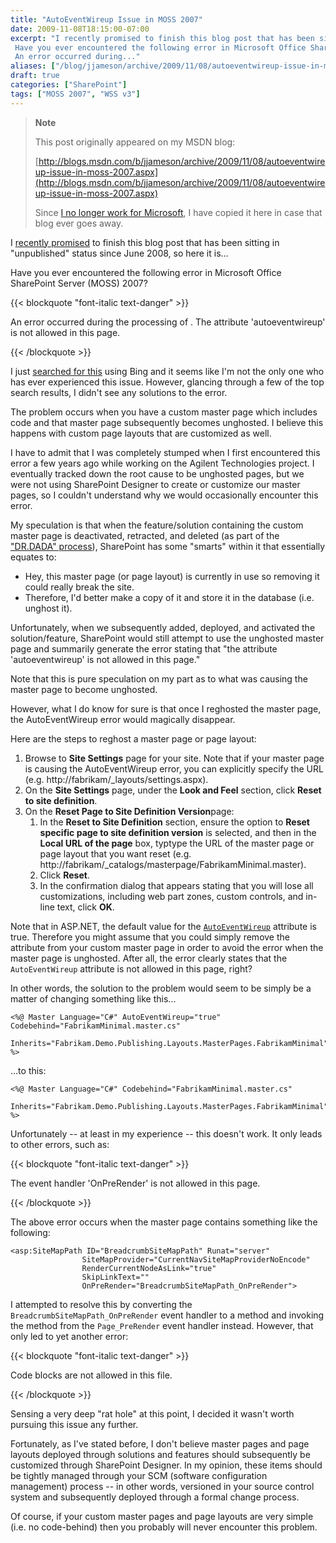 ```yaml
---
title: "AutoEventWireup Issue in MOSS 2007"
date: 2009-11-08T18:15:00-07:00
excerpt: "I recently promised to finish this blog post that has been sitting in \"unpublished\" status since June 2008, so here it is... 
 Have you ever encountered the following error in Microsoft Office SharePoint Server (MOSS) 2007? 
 An error occurred during..."
aliases: ["/blog/jjameson/archive/2009/11/08/autoeventwireup-issue-in-moss-2007.aspx"]
draft: true
categories: ["SharePoint"]
tags: ["MOSS 2007", "WSS v3"]
---
```


> **Note**
>
> This post originally appeared on my MSDN blog:
>
> [http://blogs.msdn.com/b/jjameson/archive/2009/11/08/autoeventwireup-issue-in-moss-2007.aspx](http://blogs.msdn.com/b/jjameson/archive/2009/11/08/autoeventwireup-issue-in-moss-2007.aspx)
>
> Since [I no longer work for Microsoft](/blog/jjameson/2011/09/02/last-day-with-microsoft), I have copied it here in case that blog ever goes away.

I [recently promised](/blog/jjameson/2009/11/02/analyzing-my-msdn-blog) to finish this blog post that has been sitting in "unpublished" status since June 2008, so here it is...

Have you ever encountered the following error in Microsoft Office SharePoint Server (MOSS) 2007?

{{< blockquote "font-italic text-danger" >}}

An error occurred during the processing of . The attribute 'autoeventwireup' is not allowed in this page.

{{< /blockquote >}}

I just [searched for this](http://www.bing.com/search?q=SharePoint+%22AutoEventWireup+is+not+allowed%22&form=QBRE&qs=n) using Bing and it seems like I'm not the only one who has ever experienced this issue. However, glancing through a few of the top search results, I didn't see any solutions to the error.

The problem occurs when you have a custom master page which includes code and that master page subsequently becomes unghosted. I believe this happens with custom page layouts that are customized as well.

I have to admit that I was completely stumped when I first encountered this error a few years ago while working on the Agilent Technologies project. I eventually tracked down the root cause to be unghosted pages, but we were not using SharePoint Designer to create or customize our master pages, so I couldn't understand why we would occasionally encounter this error.

My speculation is that when the feature/solution containing the custom master page is deactivated, retracted, and deleted (as part of the ["DR.DADA" process](/blog/jjameson/2009/03/31/introducing-the-dr-dada-approach-to-sharepoint-development)), SharePoint has some "smarts" within it that essentially equates to:

- Hey, this master page (or page layout) is currently in use so removing it could really break the site.
- Therefore, I'd better make a copy of it and store it in the database (i.e. unghost it).

Unfortunately, when we subsequently added, deployed, and activated the solution/feature, SharePoint would still attempt to use the unghosted master page and summarily generate the error stating that "the attribute 'autoeventwireup' is not allowed in this page."

Note that this is pure speculation on my part as to what was causing the master page to become unghosted.

However, what I do know for sure is that once I reghosted the master page, the AutoEventWireup error would magically disappear.

Here are the steps to reghost a master page or page layout:

1. Browse to **Site Settings** page for your site. Note that if your master page is causing the AutoEventWireup error, you can explicitly specify the URL (e.g. http://fabrikam/\_layouts/settings.aspx).
2. On the **Site Settings** page, under the **Look and Feel** section, click **Reset to site definition**.
3. On the **Reset Page to Site Definition Version**page:
   1. In the **Reset to Site Definition** section, ensure the option to <label for="ctl00_PlaceHolderMain_ctl00_ResetOnePage"><strong>Reset specific page to site definition version</strong> is selected, and then in t</label>he **Local URL of the page** box, <label for="ctl00_PlaceHolderMain_ctl00_ResetOnePage">typtype the URL of the master page or page layout that you want reset (e.g. http://fabrikam/_catalogs/masterpage/FabrikamMinimal.master).</label>
   2. Click **Reset**.
   3. In the confirmation dialog that appears stating that you will lose all customizations, including web part zones, custom controls, and in-line text, click **OK**.

Note that in ASP.NET, the default value for the [`AutoEventWireup`](http://support.microsoft.com/kb/814745) attribute is true. Therefore you might assume that you could simply remove the attribute from your custom master page in order to avoid the error when the master page is unghosted. After all, the error clearly states that the `AutoEventWireup` attribute is not allowed in this page, right?

In other words, the solution to the problem would seem to be simply be a matter of changing something like this...

```
<%@ Master Language="C#" AutoEventWireup="true" Codebehind="FabrikamMinimal.master.cs"
    Inherits="Fabrikam.Demo.Publishing.Layouts.MasterPages.FabrikamMinimal" %>
```

...to this:

```
<%@ Master Language="C#" Codebehind="FabrikamMinimal.master.cs"
    Inherits="Fabrikam.Demo.Publishing.Layouts.MasterPages.FabrikamMinimal" %>
```

Unfortunately -- at least in my experience -- this doesn't work. It only leads to other errors, such as:

{{< blockquote "font-italic text-danger" >}}

The event handler 'OnPreRender' is not allowed in this page.

{{< /blockquote >}}

The above error occurs when the master page contains something like the following:

```
<asp:SiteMapPath ID="BreadcrumbSiteMapPath" Runat="server"
                SiteMapProvider="CurrentNavSiteMapProviderNoEncode"
                RenderCurrentNodeAsLink="true"
                SkipLinkText=""
                OnPreRender="BreadcrumbSiteMapPath_OnPreRender">
```

I attempted to resolve this by converting the `BreadcrumbSiteMapPath_OnPreRender` event handler to a method and invoking the method from the `Page_PreRender` event handler instead. However, that only led to yet another error:

{{< blockquote "font-italic text-danger" >}}

Code blocks are not allowed in this file.

{{< /blockquote >}}

Sensing a very deep "rat hole" at this point, I decided it wasn't worth pursuing this issue any further.

Fortunately, as I've stated before, I don't believe master pages and page layouts deployed through solutions and features should subsequently be customized through SharePoint Designer. In my opinion, these items should be tightly managed through your SCM (software configuration management) process -- in other words, versioned in your source control system and subsequently deployed through a formal change process.

Of course, if your custom master pages and page layouts are very simple (i.e. no code-behind) then you probably will never encounter this problem.

